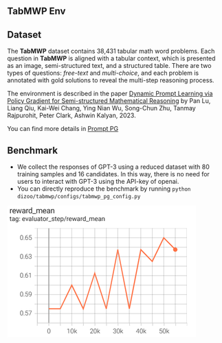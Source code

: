 ## TabMWP Env

## Dataset

The **TabMWP** dataset contains 38,431 tabular math word problems. Each question in **TabMWP** is aligned with a tabular context, which is presented as an image, semi-structured text, and a structured table. There are two types of questions: *free-text* and *multi-choice*, and each problem is annotated with gold solutions to reveal the multi-step reasoning process.

The environment is described in the paper [Dynamic Prompt Learning via Policy Gradient for Semi-structured Mathematical Reasoning](https://arxiv.org/abs/2209.14610) by Pan Lu, Liang Qiu, Kai-Wei Chang, Ying Nian Wu, Song-Chun Zhu, Tanmay Rajpurohit, Peter Clark, Ashwin Kalyan, 2023.

You can find more details in [Prompt PG](https://github.com/lupantech/PromptPG)

## Benchmark

- We collect the responses of GPT-3 using a reduced dataset with 80 training samples and 16 candidates. In this way, there is no need for users to interact with GPT-3 using the API-key of openai.
- You can directly reproduce the benchmark by running ``python dizoo/tabmwp/configs/tabmwp_pg_config.py``

![origin](./benchmark.png)
